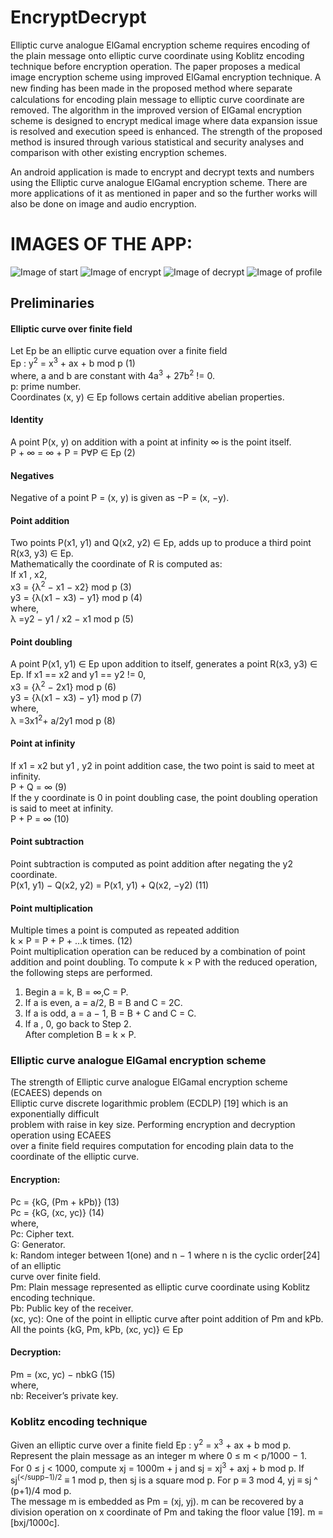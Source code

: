 # EncryptDecrypt
Elliptic curve analogue ElGamal encryption scheme requires encoding of the plain message onto
elliptic curve coordinate using Koblitz encoding technique before encryption operation.
The paper proposes a medical image encryption scheme using improved ElGamal encryption technique.
A new ﬁnding has been made in the proposed method where separate calculations for encoding plain message
to elliptic curve coordinate are removed. The algorithm in the improved version of ElGamal encryption scheme
is designed to encrypt medical image where data expansion issue is resolved and execution speed is enhanced. 
The strength of the proposed method is insured through various statistical and security analyses and comparison with other
existing encryption schemes.

An android application is made to encrypt and decrypt texts and numbers using the Elliptic curve analogue ElGamal encryption scheme. There are more applications of it as mentioned in paper and so the further works will also be done on image and audio encryption.

# IMAGES OF THE APP:


![Image of start](https://github.com/ani37/EncryptDecrypt/tree/master/images/0.png?raw=true)
![Image of encrypt](https://github.com/ani37/EncryptDecrypt/tree/master/images/1.png)
![Image of decrypt](https://github.com/ani37/EncryptDecrypt/tree/master/images/2.png)
![Image of profile](https://github.com/ani37/EncryptDecrypt/tree/master/images/3.png)

## Preliminaries<br>
#### Elliptic curve over finite field<br>
Let Ep be an elliptic curve equation over a finite field<br>
Ep : y<sup>2</sup> = x<sup>3</sup> + ax + b mod p (1)<br>
where,
a and b are constant with 4a<sup>3</sup> + 27b<sup>2</sup> != 0. <br>
p: prime number.<br>
Coordinates (x, y) ∈ Ep follows certain additive abelian properties.<br>
#### Identity<br>
A point P(x, y) on addition with a point at infinity ∞ is the point itself.<br>
P + ∞ = ∞ + P = P∀P ∈ Ep (2)<br>
#### Negatives<br>
Negative of a point P = (x, y) is given as −P = (x, −y).<br>
#### Point addition<br>
Two points P(x1, y1) and Q(x2, y2) ∈ Ep, adds up to produce a third point R(x3, y3) ∈ Ep.<br>
Mathematically the coordinate of R is computed as:<br>
If x1 , x2,<br>
x3 = {λ<sup>2</sup> − x1 − x2} mod p (3)<br>
y3 = {λ(x1 − x3) − y1} mod p (4)<br>
where,<br>
λ =y2 − y1 / x2 − x1 mod p (5)<br>

#### Point doubling<br>
A point P(x1, y1) ∈ Ep upon addition to itself, generates a point R(x3, y3) ∈ Ep.
If x1 == x2 and y1 == y2 != 0,<br>
x3 = {λ<sup>2</sup> − 2x1} mod p (6)<br>
y3 = {λ(x1 − x3) − y1} mod p (7)<br>
where,<br>
λ =3x1<sup>2</sup>+ a/2y1 mod p (8)<br>


#### Point at infinity<br>
If x1 = x2 but y1 , y2 in point addition case, the two point is said to meet at infinity.<br>
P + Q = ∞ (9)<br>
If the y coordinate is 0 in point doubling case, the point doubling operation is said to meet at
infinity.<br>
P + P = ∞ (10)<br>

#### Point subtraction<br>
Point subtraction is computed as point addition after negating the y2 coordinate.<br>
P(x1, y1) − Q(x2, y2) = P(x1, y1) + Q(x2, −y2) (11)<br>

#### Point multiplication<br>
Multiple times a point is computed as repeated addition<br>
k × P = P + P + ...k times. (12)<br>
Point multiplication operation can be reduced by a combination of point addition and point doubling. To compute k × P with the reduced operation, the following steps are performed.<br>
1. Begin a = k, B = ∞,C = P.<br>
2. If a is even, a = a/2, B = B and C = 2C.<br>
3. If a is odd, a = a − 1, B = B + C and C = C.<br>
4. If a , 0, go back to Step 2.<br>
After completion B = k × P.<br>

### Elliptic curve analogue ElGamal encryption scheme<br>
The strength of Elliptic curve analogue ElGamal encryption scheme (ECAEES) depends on<br>
Elliptic curve discrete logarithmic problem (ECDLP) [19] which is an exponentially difficult<br>
problem with raise in key size. Performing encryption and decryption operation using ECAEES<br>
over a finite field requires computation for encoding plain data to the coordinate of the elliptic
curve.<br>
#### Encryption:<br>
Pc = {kG, (Pm + kPb)} (13)<br>
Pc = {kG, (xc, yc)} (14)<br>
where,<br>
Pc: Cipher text.<br>
G: Generator.<br>
k: Random integer between 1(one) and n − 1 where n is the cyclic order[24] of an elliptic<br>
curve over finite field.<br>
Pm: Plain message represented as elliptic curve coordinate using Koblitz encoding technique.<br>
Pb: Public key of the receiver.<br>
(xc, yc): One of the point in elliptic curve after point addition of Pm and kPb.<br>
All the points {kG, Pm, kPb, (xc, yc)} ∈ Ep<br>

#### Decryption:<br>
Pm = (xc, yc) − nbkG (15)<br>
where,<br>
nb: Receiver’s private key.<br>
### Koblitz encoding technique<br>
Given an elliptic curve over a finite field Ep : y<sup>2</sup> = x<sup>3</sup> + ax + b mod p. Represent the plain
message as an integer m where 0 ≤ m < p/1000 − 1.<br> For 0 ≤ j < 1000, compute xj = 1000m + j
and sj = xj<sup>3</sup> + axj + b mod p. If sj<sup>(</supp−1)/2</sup> ≡ 1 mod p, then sj is a square mod p. For p ≡ 3 mod 4, yj ≡ sj ^ (p+1)/4  mod p.<br>
The message m is embedded as Pm = (xj, yj). m can be recovered by a division operation on x coordinate of Pm and taking the floor value [19]. m = [bxj/1000c].
